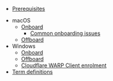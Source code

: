 * [Prerequisites](prerequisites-for-onboarding)
  <!--* [Public Officers](prerequisites-for-onboarding-public-officer-to-seed)
  * [Vendors](prerequisites-for-onboarding-vendors-to-seed)-->
<!--* SEED onboarding-->
* macOS
  * [Onboard](seed-onboarding-instructions-for-macos)
    * [Common onboarding issues](common-issues-while-onboarding-using-macos)
  * [Offboard](seed-offboarding-instructions-for-macos)
  <!--* [Cloudflare WARP Client enrolment](cloudflare-warp-client-enrollment-macos)-->
* Windows  
  * [Onboard](seed-onboarding-instructions-windows)
  * [Offboard](seed-offboarding-instructions-for-windows)
  * [Cloudflare WARP Client enrolment](cloudflare-warp-client-enrollment-windows)
* [Term definitions](term-definitions)
